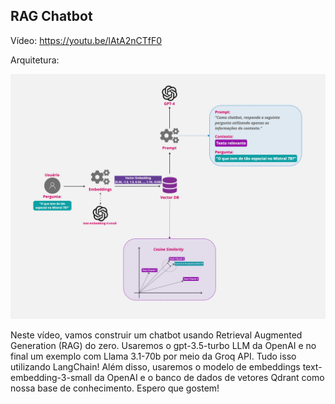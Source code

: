 ## RAG Chatbot

Vídeo: https://youtu.be/lAtA2nCTfF0

Arquitetura:

![RAG](img/rag.jpg)

Neste vídeo, vamos construir um chatbot usando Retrieval Augmented Generation (RAG) do zero. Usaremos o gpt-3.5-turbo LLM da OpenAI e no final um exemplo com Llama 3.1-70b por meio da Groq API. Tudo isso utilizando LangChain! Além disso, usaremos o modelo de embeddings text-embedding-3-small da OpenAI e o banco de dados de vetores Qdrant como nossa base de conhecimento. Espero que gostem!
